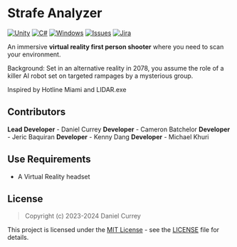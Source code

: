# Strafe Analyzer
[![Unity](https://img.shields.io/badge/Unity-2021.3.18f-red)](https://unity.com/releases/editor/whats-new/2021.3.18)
[![C#](https://img.shields.io/badge/language-c%23-yellowgreen)](https://learn.microsoft.com/en-us/dotnet/csharp/)
[![Windows](https://img.shields.io/badge/platform-Windows-0078d7.svg?style=plastic)](https://en.wikipedia.org/wiki/Microsoft_Windows)
[![Issues](https://img.shields.io/github/issues/spicy/Detection.svg?style=plastic)](https://github.com/spicy/Detection/issues)
[![Jira](https://img.shields.io/badge/Tracking-Jira-blue)](https://detectiongame.atlassian.net/jira/software/projects/DET/boards/1)

An immersive **virtual reality first person shooter** where you need to scan your environment.

Background: Set in an alternative reality in 2078, you assume the role of a killer  AI robot set on targeted rampages by a mysterious group.

Inspired by Hotline Miami and LIDAR.exe

## Contributors
**Lead Developer** - Daniel Currey
**Developer** - Cameron Batchelor
**Developer** - Jeric Baquiran
**Developer** - Kenny Dang
**Developer** - Michael Khuri

## Use Requirements

*   A Virtual Reality headset

## License
> Copyright (c) 2023-2024 Daniel Currey

This project is licensed under the [MIT License](https://opensource.org/licenses/mit-license.php) - see the [LICENSE](https://github.com/spicy/Detection/LICENSE) file for details.



